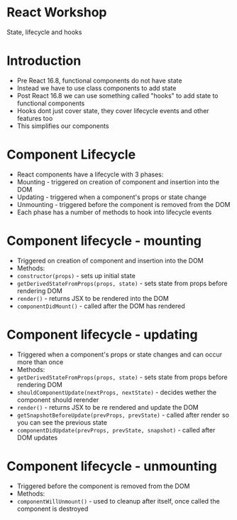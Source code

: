 <!---
marp: true
theme: uncover
class: invert
headingDivider: 2
paginate: true
header: '&e tech'
footer: 'Created with [Marp](https://marp.app) and [Github Pages](https://pages.github.com)'
backgroundImage: url('background/path')
backgroundPosition: 120% 120%
backgroundSize: 40%
style: |
  section,
  section code {
    font-size: 30px;
    text-align: left;
  }

  section ul,
  section ol,
  section img {
    margin-left: 0;
  }

  section header {
    height: 100px;
    width: 100px;
    left: auto;
    right: 40px;
    background-color: #dfddd7;
    background-size: contain;
    -webkit-mask-image: url(img/and-e-tech-logo-300.svg);
    mask-image: url(img/and-e-tech-logo-300.svg);
    -webkit-mask-repeat: no-repeat;
    mask-repeat: no-repeat;
    -webkit-mask-size: contain;
    mask-size: contain;
    text-indent: -99999999px
  }

  .columns {
    display: grid;
    grid-template-columns: repeat(2, minmax(0, 1fr));
    gap: 1rem;
  }
--->

# React Workshop

State, lifecycle and hooks

# Introduction

- Pre React 16.8, functional components do not have state
- Instead we have to use class components to add state
- Post React 16.8 we can use something called "hooks" to add state to functional components
- Hooks dont just cover state, they cover lifecycle events and other features too
- This simplifies our components

# Component Lifecycle

- React components have a lifecycle with 3 phases:
- Mounting - triggered on creation of component and insertion into the DOM
- Updating - triggered when a component's props or state change
- Unmounting - triggered before the component is removed from the DOM
- Each phase has a number of methods to hook into lifecycle events

# Component lifecycle - mounting

- Triggered on creation of component and insertion into the DOM
- Methods:
- `constructor(props)` - sets up initial state
- `getDerivedStateFromProps(props, state)` - sets state from props before rendering DOM
- `render()` - returns JSX to be rendered into the DOM
- `componentDidMount()` - called after the DOM has rendered

# Component lifecycle - updating

- Triggered when a component's props or state changes and can occur more than once
- Methods:
- `getDerivedStateFromProps(props, state)` - sets state from props before rendering DOM
- `shouldComponentUpdate(nextProps, nextState)` - decides wether the component should rerender
- `render()` - returns JSX to be re rendered and update the DOM
- `getSnapshotBeforeUpdate(prevProps, prevState)` - called after render so you can see the previous state
- `componentDidUpdate(prevProps, prevState, snapshot)` - called after DOM updates

# Component lifecycle - unmounting

- Triggered before the component is removed from the DOM
- Methods:
- `componentWillUnmount()` - used to cleanup after itself, once called the component is destroyed
